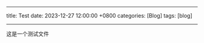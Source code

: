  ---

 title: Test
 date: 2023-12-27 12:00:00 +0800
 categories: [Blog]
 tags: [blog]

 ---

这是一个测试文件
